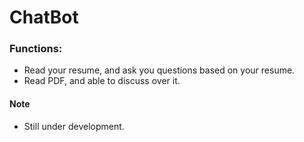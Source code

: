 # ChatBot

### Functions:
- Read your resume, and ask you questions based on your resume.
- Read PDF, and able to discuss over it.

#### Note

- Still under development.